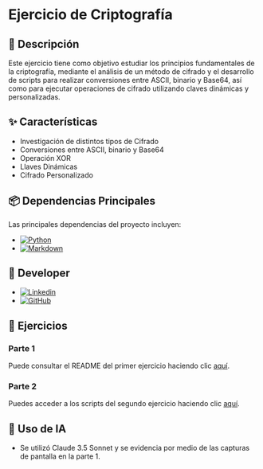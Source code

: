 # Ejercicio de Criptografía

## 📜 Descripción
Este ejercicio tiene como objetivo estudiar los principios fundamentales de la criptografía, mediante el análisis de un método de cifrado y el desarrollo de scripts para realizar conversiones entre ASCII, binario y Base64, así como para ejecutar operaciones de cifrado utilizando claves dinámicas y personalizadas.

## ✨ Características
- Investigación de distintos tipos de Cifrado
- Conversiones entre ASCII, binario y Base64
- Operación XOR
- Llaves Dinámicas
- Cifrado Personalizado

## 📦 Dependencias Principales
Las principales dependencias del proyecto incluyen:
* [![Python][Python]][Python-url]
* [![Markdown][Markdown]][Markdown-url]

## 👥 Developer

* [![Linkedin][Linkedin]][Linkedin-fabian]
* [![GitHub][GitHub]][GitHub-fabian]

## 📖 Ejercicios
### Parte 1
Puede consultar el README del primer ejercicio haciendo clic [aquí](https://github.com/FabianJuarez182/Data_Encryption/blob/main/Ejercicios/EjercicioCriptografia/Parte1.md).

### Parte 2
Puedes acceder a los scripts del segundo ejercicio haciendo clic [aquí](https://github.com/FabianJuarez182/Data_Encryption/tree/main/Ejercicios/EjercicioCriptografia/Parte%202).

## 🤖 Uso de IA
* Se utilizó Claude 3.5 Sonnet y se evidencia por medio de las capturas de pantalla en la parte 1.


<!-- MARKDOWN LINKS & IMAGES -->
[Python]: https://img.shields.io/badge/Python-4B8BBE?style=for-the-badge&logo=python&logoColor=white
[Python-url]: https://www.python.org
[Markdown]: https://img.shields.io/badge/Markdown-000000?style=for-the-badge&logo=markdown&logoColor=white
[Markdown-url]: https://www.markdownguide.org
[Linkedin-fabian]: https://www.linkedin.com/in/fabianjua/
[Linkedin]: https://img.shields.io/badge/LinkedIn-0077B5?style=for-the-badge&logo=linkedin&logoColor=white
[Github-fabian]: https://github.com/FabianJuarez182/
[GitHub]: https://img.shields.io/badge/github-%23121011.svg?style=for-the-badge&logo=github&logoColor=white